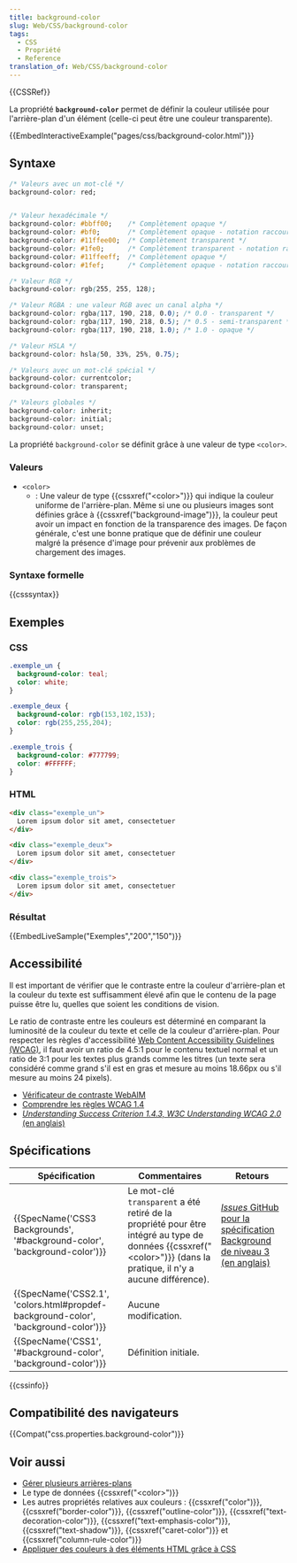 ```yaml
---
title: background-color
slug: Web/CSS/background-color
tags:
  - CSS
  - Propriété
  - Reference
translation_of: Web/CSS/background-color
---
```

{{CSSRef}}

La propriété **`background-color`** permet de définir la couleur utilisée pour l'arrière-plan d'un élément (celle-ci peut être une couleur transparente).

{{EmbedInteractiveExample("pages/css/background-color.html")}}

## Syntaxe

```css
/* Valeurs avec un mot-clé */
background-color: red;


/* Valeur hexadécimale */
background-color: #bbff00;    /* Complètement opaque */
background-color: #bf0;       /* Complètement opaque - notation raccourcie */
background-color: #11ffee00;  /* Complètement transparent */
background-color: #1fe0;      /* Complètement transparent - notation raccourcie */
background-color: #11ffeeff;  /* Complètement opaque */
background-color: #1fef;      /* Complètement opaque - notation raccourcie */

/* Valeur RGB */
background-color: rgb(255, 255, 128);

/* Valeur RGBA : une valeur RGB avec un canal alpha */
background-color: rgba(117, 190, 218, 0.0); /* 0.0 - transparent */
background-color: rgba(117, 190, 218, 0.5); /* 0.5 - semi-transparent */
background-color: rgba(117, 190, 218, 1.0); /* 1.0 - opaque */

/* Valeur HSLA */
background-color: hsla(50, 33%, 25%, 0.75);

/* Valeurs avec un mot-clé spécial */
background-color: currentcolor;
background-color: transparent;

/* Valeurs globales */
background-color: inherit;
background-color: initial;
background-color: unset;
```

La propriété `background-color` se définit grâce à une valeur de type `<color>`.

### Valeurs

- `<color>`
  - : Une valeur de type {{cssxref("&lt;color&gt;")}} qui indique la couleur uniforme de l'arrière-plan. Même si une ou plusieurs images sont définies grâce à {{cssxref("background-image")}}, la couleur peut avoir un impact en fonction de la transparence des images. De façon générale, c'est une bonne pratique que de définir une couleur malgré la présence d'image pour prévenir aux problèmes de chargement des images.

### Syntaxe formelle

{{csssyntax}}

## Exemples

### CSS

```css
.exemple_un {
  background-color: teal;
  color: white;
}

.exemple_deux {
  background-color: rgb(153,102,153);
  color: rgb(255,255,204);
}

.exemple_trois {
  background-color: #777799;
  color: #FFFFFF;
}
```

### HTML

```html
<div class="exemple_un">
  Lorem ipsum dolor sit amet, consectetuer
</div>

<div class="exemple_deux">
  Lorem ipsum dolor sit amet, consectetuer
</div>

<div class="exemple_trois">
  Lorem ipsum dolor sit amet, consectetuer
</div>
```

### Résultat

{{EmbedLiveSample("Exemples","200","150")}}

## Accessibilité

Il est important de vérifier que le contraste entre la couleur d'arrière-plan et la couleur du texte est suffisamment élevé afin que le contenu de la page puisse être lu, quelles que soient les conditions de vision.

Le ratio de contraste entre les couleurs est déterminé en comparant la luminosité de la couleur du texte et celle de la couleur d'arrière-plan. Pour respecter les règles d'accessibilité [Web Content Accessibility Guidelines (WCAG)](https://www.w3.org/WAI/intro/wcag), il faut avoir un ratio de 4.5:1 pour le contenu textuel normal et un ratio de 3:1 pour les textes plus grands comme les titres (un texte sera considéré comme grand s'il est en gras et mesure au moins 18.66px ou s'il mesure au moins 24 pixels).

- [Vérificateur de contraste WebAIM](https://webaim.org/resources/contrastchecker/)
- [Comprendre les règles WCAG 1.4](/fr/docs/Web/Accessibility/Understanding_WCAG/Perceivable#Guideline_1.4_Make_it_easier_for_users_to_see_and_hear_content_including_separating_foreground_from_background)
- [_Understanding Success Criterion 1.4.3, W3C Understanding WCAG 2.0_ (en anglais)](https://www.w3.org/TR/UNDERSTANDING-WCAG20/visual-audio-contrast-contrast.html)

## Spécifications

| Spécification                                                                                                | Commentaires                                                                                                                                                                    | Retours                                                                                                                                   |
| ------------------------------------------------------------------------------------------------------------ | ------------------------------------------------------------------------------------------------------------------------------------------------------------------------------- | ----------------------------------------------------------------------------------------------------------------------------------------- |
| {{SpecName('CSS3 Backgrounds', '#background-color', 'background-color')}}             | Le mot-clé `transparent` a été retiré de la propriété pour être intégré au type de données {{cssxref("&lt;color&gt;")}} (dans la pratique, il n'y a aucune différence). | [_Issues_ GitHub pour la spécification Background de niveau 3 (en anglais)](https://github.com/w3c/csswg-drafts/labels/css-backgrounds-3) |
| {{SpecName('CSS2.1', 'colors.html#propdef-background-color', 'background-color')}} | Aucune modification.                                                                                                                                                            |                                                                                                                                           |
| {{SpecName('CSS1', '#background-color', 'background-color')}}                             | Définition initiale.                                                                                                                                                            |                                                                                                                                           |

{{cssinfo}}

## Compatibilité des navigateurs

{{Compat("css.properties.background-color")}}

## Voir aussi

- [Gérer plusieurs arrières-plans](/fr/docs/Web/CSS/CSS_Background_and_Borders/Utiliser_des_fonds_multiples)
- Le type de données {{cssxref("&lt;color&gt;")}}
- Les autres propriétés relatives aux couleurs : {{cssxref("color")}}, {{cssxref("border-color")}}, {{cssxref("outline-color")}}, {{cssxref("text-decoration-color")}}, {{cssxref("text-emphasis-color")}}, {{cssxref("text-shadow")}}, {{cssxref("caret-color")}} et {{cssxref("column-rule-color")}}
- [Appliquer des couleurs à des éléments HTML grâce à CSS](/fr/docs/Web/HTML/Applying_color)
